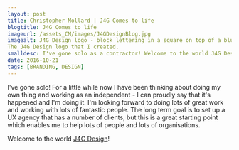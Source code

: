 ```yaml
---
layout: post
title: Christopher Mollard | J4G Comes to life
blogtitle: J4G Comes to life
imageurl: /assets_CM/images/J4GDesignBlog.jpg
imagealt: J4G Design logo - block lettering in a square on top of a blue background
The J4G Design logo that I created.
smalldesc: I've gone solo as a contractor! Welcome to the world J4G Design.
date: 2016-10-21
tags: [BRANDING, DESIGN]
---
```

<p>I've gone solo!  For a little while now I have been thinking about doing my own thing and working as an independent - I can proudly say that it's happened and I'm doing it.  I'm looking forward to doing lots of great work and working with lots of fantastic people.  The long term goal is to set up a UX agency that has a number of clients, but this is a great starting point which enables me to help lots of people and lots of organisations.
</p>
<p>
Welcome to the world <a href="http://www.j4gdesign.co.uk/" target="_blank">J4G Design</a>!
</p>